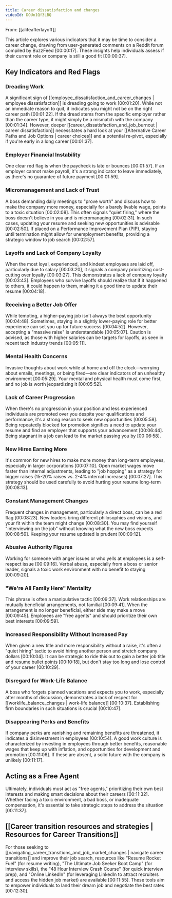 ```yaml
---
title: Career dissatisfaction and changes
videoId: DOUn1Qf3LBQ
---
```


From: [[alifeafterlayoff]] <br/> 

This article explores various indicators that it may be time to consider a career change, drawing from user-generated comments on a Reddit forum compiled by BuzzFeed <a class="yt-timestamp" data-t="00:00:17">[00:00:17]</a>. These insights help individuals assess if their current role or company is still a good fit <a class="yt-timestamp" data-t="00:00:37">[00:00:37]</a>.

## Key Indicators and Red Flags

### Dreading Work
A significant sign of [[employee_dissatisfaction_and_career_changes | employee dissatisfaction]] is dreading going to work <a class="yt-timestamp" data-t="00:01:20">[00:01:20]</a>. While not an immediate reason to quit, it indicates you might not be on the right career path <a class="yt-timestamp" data-t="00:01:22">[00:01:22]</a>. If the dread stems from the specific employer rather than the career type, it might simply be a mismatch with the company <a class="yt-timestamp" data-t="00:01:34">[00:01:34]</a>. However, deeper [[career_dissatisfaction_and_job_burnout | career dissatisfaction]] necessitates a hard look at your [[Alternative Career Paths and Job Options | career choices]] and a potential re-pivot, especially if you're early in a long career <a class="yt-timestamp" data-t="00:01:37">[00:01:37]</a>.

### Employer Financial Instability
One clear red flag is when the paycheck is late or bounces <a class="yt-timestamp" data-t="00:01:57">[00:01:57]</a>. If an employer cannot make payroll, it's a strong indicator to leave immediately, as there's no guarantee of future payment <a class="yt-timestamp" data-t="00:01:59">[00:01:59]</a>.

### Micromanagement and Lack of Trust
A boss demanding daily meetings to "prove worth" and discuss how to make the company more money, especially for a barely livable wage, points to a toxic situation <a class="yt-timestamp" data-t="00:02:08">[00:02:08]</a>. This often signals "quiet firing," where the boss doesn't believe in you and is micromanaging <a class="yt-timestamp" data-t="00:02:31">[00:02:31]</a>. In such cases, updating your resume and seeking new opportunities is advisable <a class="yt-timestamp" data-t="00:02:50">[00:02:50]</a>. If placed on a Performance Improvement Plan (PIP), staying until termination might allow for unemployment benefits, providing a strategic window to job search <a class="yt-timestamp" data-t="00:02:57">[00:02:57]</a>.

### Layoffs and Lack of Company Loyalty
When the most loyal, experienced, and kindest employees are laid off, particularly due to salary <a class="yt-timestamp" data-t="00:03:20">[00:03:20]</a>, it signals a company prioritizing cost-cutting over loyalty <a class="yt-timestamp" data-t="00:03:27">[00:03:27]</a>. This demonstrates a lack of company loyalty <a class="yt-timestamp" data-t="00:03:43">[00:03:43]</a>. Employees who survive layoffs should realize that if it happened to others, it could happen to them, making it a good time to update their resume <a class="yt-timestamp" data-t="00:04:18">[00:04:18]</a>.

### Receiving a Better Job Offer
While tempting, a higher-paying job isn't always the best opportunity <a class="yt-timestamp" data-t="00:04:48">[00:04:48]</a>. Sometimes, staying in a slightly lower-paying role for better experience can set you up for future success <a class="yt-timestamp" data-t="00:04:52">[00:04:52]</a>. However, accepting a "massive raise" is understandable <a class="yt-timestamp" data-t="00:05:07">[00:05:07]</a>. Caution is advised, as those with higher salaries can be targets for layoffs, as seen in recent tech industry trends <a class="yt-timestamp" data-t="00:05:11">[00:05:11]</a>.

### Mental Health Concerns
Invasive thoughts about work while at home and off the clock—worrying about emails, meetings, or being fired—are clear indicators of an unhealthy environment <a class="yt-timestamp" data-t="00:05:29">[00:05:29]</a>. Your mental and physical health must come first, and no job is worth jeopardizing it <a class="yt-timestamp" data-t="00:05:52">[00:05:52]</a>.

### Lack of Career Progression
When there's no progression in your position and less experienced individuals are promoted over you despite your qualifications and performance, it's a strong reason to seek new opportunities <a class="yt-timestamp" data-t="00:05:58">[00:05:58]</a>. Being repeatedly blocked for promotion signifies a need to update your resume and find an employer that supports your advancement <a class="yt-timestamp" data-t="00:06:44">[00:06:44]</a>. Being stagnant in a job can lead to the market passing you by <a class="yt-timestamp" data-t="00:06:58">[00:06:58]</a>.

### New Hires Earning More
It's common for new hires to make more money than long-term employees, especially in larger corporations <a class="yt-timestamp" data-t="00:07:10">[00:07:10]</a>. Open market wages move faster than internal adjustments, leading to "job hopping" as a strategy for bigger raises (15-20% raises vs. 2-4% internal increases) <a class="yt-timestamp" data-t="00:07:27">[00:07:27]</a>. This strategy should be used carefully to avoid hurting your resume long-term <a class="yt-timestamp" data-t="00:08:13">[00:08:13]</a>.

### Constant Management Changes
Frequent changes in management, particularly a direct boss, can be a red flag <a class="yt-timestamp" data-t="00:08:23">[00:08:23]</a>. New leaders bring different philosophies and visions, and your fit within the team might change <a class="yt-timestamp" data-t="00:08:30">[00:08:30]</a>. You may find yourself "interviewing on the job" without knowing what the new boss expects <a class="yt-timestamp" data-t="00:08:59">[00:08:59]</a>. Keeping your resume updated is prudent <a class="yt-timestamp" data-t="00:09:12">[00:09:12]</a>.

### Abusive Authority Figures
Working for someone with anger issues or who yells at employees is a self-respect issue <a class="yt-timestamp" data-t="00:09:16">[00:09:16]</a>. Verbal abuse, especially from a boss or senior leader, signals a toxic work environment with no benefit to staying <a class="yt-timestamp" data-t="00:09:20">[00:09:20]</a>.

### "We're All Family Here" Mentality
This phrase is often a manipulative tactic <a class="yt-timestamp" data-t="00:09:37">[00:09:37]</a>. Work relationships are mutually beneficial arrangements, not familial <a class="yt-timestamp" data-t="00:09:41">[00:09:41]</a>. When the arrangement is no longer beneficial, either side may make a move <a class="yt-timestamp" data-t="00:09:45">[00:09:45]</a>. Employees are "free agents" and should prioritize their own best interests <a class="yt-timestamp" data-t="00:09:59">[00:09:59]</a>.

### Increased Responsibility Without Increased Pay
When given a new title and more responsibility without a raise, it's often a "quiet hiring" tactic to avoid hiring another person and stretch company dollars <a class="yt-timestamp" data-t="00:10:04">[00:10:04]</a>. It can be strategic to ride this out to gain a better job title and resume bullet points <a class="yt-timestamp" data-t="00:10:18">[00:10:18]</a>, but don't stay too long and lose control of your career <a class="yt-timestamp" data-t="00:10:29">[00:10:29]</a>.

### Disregard for Work-Life Balance
A boss who forgets planned vacations and expects you to work, especially after months of discussion, demonstrates a lack of respect for [[worklife_balance_changes | work-life balance]] <a class="yt-timestamp" data-t="00:10:37">[00:10:37]</a>. Establishing firm boundaries in such situations is crucial <a class="yt-timestamp" data-t="00:10:47">[00:10:47]</a>.

### Disappearing Perks and Benefits
If company perks are vanishing and remaining benefits are threatened, it indicates a disinvestment in employees <a class="yt-timestamp" data-t="00:10:54">[00:10:54]</a>. A good work culture is characterized by investing in employees through better benefits, reasonable wages that keep up with inflation, and opportunities for development and promotion <a class="yt-timestamp" data-t="00:11:06">[00:11:06]</a>. If these are absent, a solid future with the company is unlikely <a class="yt-timestamp" data-t="00:11:17">[00:11:17]</a>.

## Acting as a Free Agent
Ultimately, individuals must act as "free agents," prioritizing their own best interests and making smart decisions about their careers <a class="yt-timestamp" data-t="00:11:32">[00:11:32]</a>. Whether facing a toxic environment, a bad boss, or inadequate compensation, it's essential to take strategic steps to address the situation <a class="yt-timestamp" data-t="00:11:37">[00:11:37]</a>.

## [[Career transition resources and strategies | Resources for Career Transitions]]
For those seeking to [[navigating_career_transitions_and_job_market_changes | navigate career transitions]] and improve their job search, resources like "Resume Rocket Fuel" (for resume writing), "The Ultimate Job Seeker Boot Camp" (for interview skills), the "48 Hour Interview Crash Course" (for quick interview prep), and "Online LinkedIn" (for leveraging LinkedIn to attract recruiters and access the hidden job market) are available <a class="yt-timestamp" data-t="00:11:55">[00:11:55]</a>. These tools aim to empower individuals to land their dream job and negotiate the best rates <a class="yt-timestamp" data-t="00:12:30">[00:12:30]</a>.